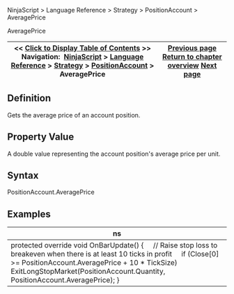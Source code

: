 ﻿
NinjaScript > Language Reference > Strategy > PositionAccount > AveragePrice

AveragePrice

| << [Click to Display Table of Contents](positionaccount_averageprice.md) >> **Navigation:**     [NinjaScript](ninjascript-1.md) > [Language Reference](language_reference_wip-1.md) > [Strategy](strategy-1.md) > [PositionAccount](positionaccount-1.md) > AveragePrice | [Previous page](positionaccount-1.md) [Return to chapter overview](positionaccount-1.md) [Next page](positionaccount_getunrealizedprofitloss-1.md) |
| --- | --- |
## Definition
Gets the average price of an account position.
 
## Property Value
A double value representing the account position's average price per unit.
## 
## Syntax
PositionAccount.AveragePrice
 
## 
## Examples

| ns |
| --- |
| protected override void OnBarUpdate() {      // Raise stop loss to breakeven when there is at least 10 ticks in profit      if (Close[0] >= PositionAccount.AveragePrice + 10 * TickSize)          ExitLongStopMarket(PositionAccount.Quantity, PositionAccount.AveragePrice); } |
